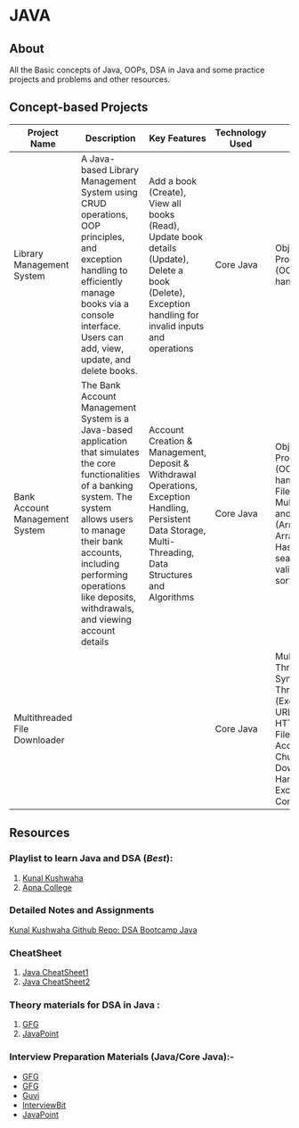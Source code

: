 # JAVA

## About
All the Basic concepts of Java, OOPs, DSA in Java and some practice projects and problems and other resources.

## Concept-based Projects

| Project Name                   | Description                                                                                                                                                                                                                                                                | Key Features                                                                                                                                                 | Technology Used | Concepts Covered                                                                                                                                                                                     |
|--------------------------------|----------------------------------------------------------------------------------------------------------------------------------------------------------------------------------------------------------------------------------------------------------------------------|--------------------------------------------------------------------------------------------------------------------------------------------------------------|-----------------|------------------------------------------------------------------------------------------------------------------------------------------------------------------------------------------------------|
| Library Management System      | A Java-based Library Management System using CRUD operations, OOP principles, and exception handling to efficiently manage books via a console interface. Users can add, view, update, and delete books.                                                                   | Add a book (Create), View all books (Read), Update book details (Update), Delete a book (Delete), Exception handling for invalid inputs and operations       | Core Java       | Object-Oriented Programming (OOP), Exception handling                                                                                                                                                |
| Bank Account Management System | The Bank Account Management System is a Java-based application that simulates the core functionalities of a banking system. The system allows users to manage their bank accounts, including performing operations like deposits, withdrawals, and viewing account details | Account Creation & Management, Deposit & Withdrawal Operations, Exception Handling, Persistent Data Storage, Multi-Threading, Data Structures and Algorithms | Core Java       | Object-Oriented Programming (OOP), Exception handling, Java I/O, File Handling, Multi-Threading, and Basic DSA (Arrays, ArrayLists, HashMaps, searching, validating, and sorting)                    |
| Multithreaded File Downloader  |                                                                                                                                                                                                                                                                            |                                                                                                                                                              | Core Java       | Multithreading, Thread Synchronization, Thread Pooling (ExecutorService), URL Handling, HTTP Protocol, File I/O, Random Access File, Chunked File Download, Error Handling & Exceptions, Concurrency |

## Resources

### Playlist to learn Java and DSA (*Best*):
1. [Kunal Kushwaha](https://www.youtube.com/playlist?list=PL9gnSGHSqcnr_DxHsP7AW9ftq0AtAyYqJ)
2. [Apna College](https://www.youtube.com/playlist?list=PLfqMhTWNBTe3LtFWcvwpqTkUSlB32kJop)

### Detailed Notes and Assignments 
[Kunal Kushwaha Github Repo: DSA Bootcamp Java](https://github.com/kunal-kushwaha/DSA-Bootcamp-Java)

### CheatSheet
1. [Java CheatSheet1](https://github.com/yungnickyoung/Java-Cheatsheet)
2. [Java CheatSheet2](https://github.com/LeCoupa/awesome-cheatsheets/blob/master/languages/java.md)

### Theory materials for DSA in Java : 
1. [GFG](https://www.geeksforgeeks.org/data-structures/)
2. [JavaPoint](https://www.javatpoint.com/data-structures-in-java)

### Interview Preparation Materials (Java/Core Java):-
- [GFG](https://www.geeksforgeeks.org/java-interview-questions/)
- [GFG](https://www.geeksforgeeks.org/core-java-interview-questions-for-freshers/)
- [Guvi](https://www.guvi.in/blog/40-java-interview-questions-for-freshers/)
- [InterviewBit](https://www.interviewbit.com/java-interview-questions/)
- [JavaPoint](https://www.javatpoint.com/corejava-interview-questions)